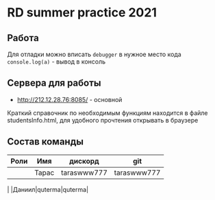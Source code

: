 # RD summer practice 2021

## Работа
Для отладки можно вписать `debugger` в нужное место кода
`console.log(a)` - вывод в консоль

## Сервера для работы
 - http://212.12.28.76:8085/ - основной
 
Краткий справочник по необходимым функциям находится в файле studentsInfo.html, 
для удобного прочтения открывать в браузере

## Состав команды
|Роли|Имя|дискорд|git|
|---|---|---|---|
| |Тарас|taraswww777|taraswww777|

| |Даниил|quterma|quterma|



